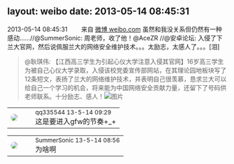 layout: weibo
date: 2013-05-14 08:45:31
---
<meta name="referrer" content="no-referrer" />

2013-05-14 08:45:31  &nbsp;&nbsp;&nbsp;&nbsp;&nbsp;&nbsp; 来自 <a href="http://weibo.com/" rel="nofollow">微博 weibo.com</a>
虽然和我没关系但仍然有一种感动……//@SummerSonic: 周老师，收了他！@AceZR //@安卓论坛: 入侵了下兰大官网，然后说佩服兰大的网络安全维护技术。。。太励志，太感人了。。。[泪]
>  @耿琪伟: 【江西高三学生为引起心仪大学注意入侵其官网】16岁高三学生为被自己心仪大学录取，入侵该校党委宣传部网站，在其理论园地板块写了12条短文，表扬了兰大的网络维护技术，并表明自己很羡慕，恳求兰大可以给自己一个学习的机会，将来能为中国网络安全贡献力量，还留下了号码供老师联系。十分励志、感人！ ​​​
>  ![图片](https://ww2.sinaimg.cn/large/6eded0c2jw1e4myay5hkrj20hm0o4aei.jpg)

<table style="width: 100%;">
  <tr>
    <td style="width: 40px;"><img style="border-radius:50%" src="https://tva4.sinaimg.cn/crop.0.0.180.180.50/7d25944djw1e8qgp5bmzyj2050050aa8.jpg?KID=imgbed,tva&Expires=1624465815&ssig=Zz36tvJyhm"></td>
    <td colspan="2"><small>qq335544 13-5-14 09:29</small><br/>这是要进入gfw的节奏+_+</td>
  </tr>
</table>

<table style="width: 100%;">
  <tr>
    <td style="width: 40px;"><img style="border-radius:50%" src="https://tvax2.sinaimg.cn/crop.21.138.711.711.50/6d933395ly8gqjfxwl9yfj20nq0zkgnh.jpg?KID=imgbed,tva&Expires=1624465815&ssig=5KlKBYOUy5"></td>
    <td colspan="2"><small>SummerSonic 13-5-14 08:56</small><br/>为啥啊</td>
  </tr>
</table>
